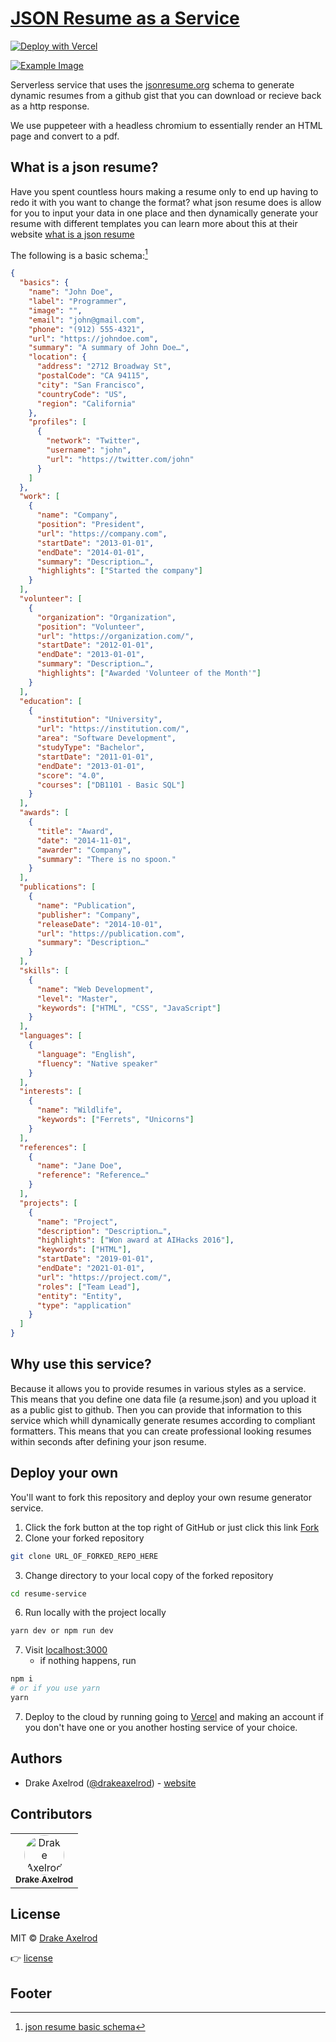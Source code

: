 # [JSON Resume as a Service](https://resume-service.vercel.app)

[![Deploy with Vercel](https://vercel.com/button)](https://vercel.com/new/clone?repository-url=https%3A%2F%2Fgithub.com%2FDrakeAxelrod%2Fjson-resume-service)


[![Example Image](/public/resume-service-image.png)](https://vercel.com/new/clone?repository-url=https%3A%2F%2Fgithub.com%2FDrakeAxelrod%2Fjson-resume-service)
<!-- <a href="https://twitter.com/vercel">
    <img align="right" src="https://og-image.vercel.app/tweet.png" height="300" />
</a> -->

Serverless service that uses the [jsonresume.org](https://jsonresume.org/) schema to generate dynamic resumes from a github gist that you can download or recieve back as a http response.

We use puppeteer with a headless chromium to essentially render an HTML page and convert to a pdf.

## What is a json resume?

Have you spent countless hours making a resume only to end up having to redo it with you want to change the format? what json resume does is allow for you to input your data in one place and then dynamically generate your resume with different templates you can learn more about this at their website [what is a json resume](https://jsonresume.org/getting-started/)

The following is a basic schema:[^1]

```json
{
  "basics": {
    "name": "John Doe",
    "label": "Programmer",
    "image": "",
    "email": "john@gmail.com",
    "phone": "(912) 555-4321",
    "url": "https://johndoe.com",
    "summary": "A summary of John Doe…",
    "location": {
      "address": "2712 Broadway St",
      "postalCode": "CA 94115",
      "city": "San Francisco",
      "countryCode": "US",
      "region": "California"
    },
    "profiles": [
      {
        "network": "Twitter",
        "username": "john",
        "url": "https://twitter.com/john"
      }
    ]
  },
  "work": [
    {
      "name": "Company",
      "position": "President",
      "url": "https://company.com",
      "startDate": "2013-01-01",
      "endDate": "2014-01-01",
      "summary": "Description…",
      "highlights": ["Started the company"]
    }
  ],
  "volunteer": [
    {
      "organization": "Organization",
      "position": "Volunteer",
      "url": "https://organization.com/",
      "startDate": "2012-01-01",
      "endDate": "2013-01-01",
      "summary": "Description…",
      "highlights": ["Awarded 'Volunteer of the Month'"]
    }
  ],
  "education": [
    {
      "institution": "University",
      "url": "https://institution.com/",
      "area": "Software Development",
      "studyType": "Bachelor",
      "startDate": "2011-01-01",
      "endDate": "2013-01-01",
      "score": "4.0",
      "courses": ["DB1101 - Basic SQL"]
    }
  ],
  "awards": [
    {
      "title": "Award",
      "date": "2014-11-01",
      "awarder": "Company",
      "summary": "There is no spoon."
    }
  ],
  "publications": [
    {
      "name": "Publication",
      "publisher": "Company",
      "releaseDate": "2014-10-01",
      "url": "https://publication.com",
      "summary": "Description…"
    }
  ],
  "skills": [
    {
      "name": "Web Development",
      "level": "Master",
      "keywords": ["HTML", "CSS", "JavaScript"]
    }
  ],
  "languages": [
    {
      "language": "English",
      "fluency": "Native speaker"
    }
  ],
  "interests": [
    {
      "name": "Wildlife",
      "keywords": ["Ferrets", "Unicorns"]
    }
  ],
  "references": [
    {
      "name": "Jane Doe",
      "reference": "Reference…"
    }
  ],
  "projects": [
    {
      "name": "Project",
      "description": "Description…",
      "highlights": ["Won award at AIHacks 2016"],
      "keywords": ["HTML"],
      "startDate": "2019-01-01",
      "endDate": "2021-01-01",
      "url": "https://project.com/",
      "roles": ["Team Lead"],
      "entity": "Entity",
      "type": "application"
    }
  ]
}
```

## Why use this service?

Because it allows you to provide resumes in various styles as a service. This means that you define one data file (a resume.json) and you upload it as a public gist to github. Then you can provide that information to this service which whill dynamically generate resumes according to compliant formatters. This means that you can create professional looking resumes within seconds after defining your json resume.

## Deploy your own

You'll want to fork this repository and deploy your own resume generator service.

1. Click the fork button at the top right of GitHub or just click this link [Fork](https://github.com/DrakeAxelrod/json-resume-service/fork)
2. Clone your forked repository

```bash
git clone URL_OF_FORKED_REPO_HERE
```

3. Change directory to your local copy of the forked repository

```bash
cd resume-service
```

6. Run locally with the project locally

```bash
yarn dev or npm run dev
```

7. Visit [localhost:3000](http://localhost:3000)
   - if nothing happens, run

```bash
npm i
# or if you use yarn
yarn
```

7. Deploy to the cloud by running going to [Vercel](https://vercel.com/) and making an account if you don't have one or you another hosting service of your choice.

## Authors

- Drake Axelrod ([@drakeaxelrod](https://twitter.com/drakeaxelrod)) - [website](https://www.draxel.io)

## Contributors

<!-- ALL-CONTRIBUTORS-LIST:START - Do not remove or modify this section -->
<!-- prettier-ignore-start -->
<!-- markdownlint-disable -->
<table>
  <tr>
    <td align="center"><a href="https://github.com/DrakeAxelrod"><img src="https://avatars.githubusercontent.com/u/51012876?v=4" width="64px;" alt="Drake Axelrod" style="border-radius: 100%;"/><br /><sub><b>Drake Axelrod</b></sub></td>
  </tr>
</table>

## License

MIT © [Drake Axelrod](https://github.com/DrakeAxelrod)

👉 [license](https://github.com/DrakeAxelrod/json-resume-service/blob/main/LICENSE.md)

## Footer

[^1]: [json resume basic schema](https://jsonresume.org/schema/)
